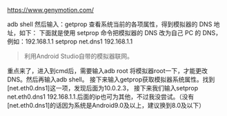 https://www.genymotion.com/


adb shell 
然后输入：getprop 查看系统当前的各项属性，得到模拟器的 DNS 地址，如下： 
下面就是使用 setprop 命令把模拟器的 DNS 改为自己 PC 的 DNS，例如：192.168.1.1 
setprop net.dns1 192.168.1.1

>利用Android Studio自带的模拟器联网。

重点来了，进入到cmd后，需要输入adb root 将模拟器root一下，才能更改DNS。然后再输入adb shell。
接下来输入getprop获取模拟器系统属性。找到[net.eth0.dns1]这一项，发现后面为10.0.2.3，
接下来我们输入setprop net.eth0.dns1 192.168.1.1.后面的ip也可为其他，不过我没尝试。（没有[net.eth0.dns1]的话因为系统是Android9.0及以上，建议换到8.0及以下）

